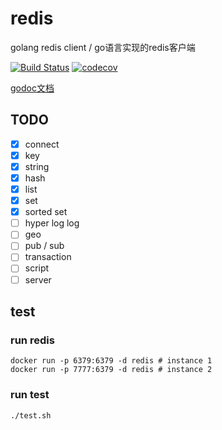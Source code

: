# redis
golang redis client / go语言实现的redis客户端

[![Build Status](https://travis-ci.org/Chyroc/redis.svg?branch=master)](https://travis-ci.org/Chyroc/redis)
[![codecov](https://codecov.io/gh/Chyroc/redis/branch/master/graph/badge.svg)](https://codecov.io/gh/Chyroc/redis)

[godoc文档](https://godoc.org/github.com/Chyroc/redis)

## TODO
* [x] connect
* [x] key
* [x] string
* [x] hash
* [x] list
* [x] set
* [x] sorted set
* [ ] hyper log log
* [ ] geo
* [ ] pub / sub
* [ ] transaction
* [ ] script
* [ ] server

## test

### run redis
```
docker run -p 6379:6379 -d redis # instance 1
docker run -p 7777:6379 -d redis # instance 2
```

### run test
```
./test.sh
```
